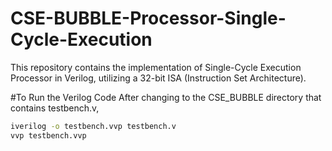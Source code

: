 # CSE-BUBBLE-Processor-Single-Cycle-Execution
This repository contains the implementation of Single-Cycle Execution Processor in Verilog, utilizing a 32-bit ISA (Instruction Set Architecture). 

#To Run the Verilog Code
After changing to the CSE_BUBBLE directory that contains testbench.v,
```bash
iverilog -o testbench.vvp testbench.v
vvp testbench.vvp
```

